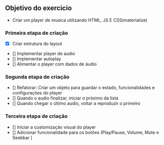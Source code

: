 ## Objetivo do exercicio

- Criar um player de musica utilizando HTML, JS E CSS(materialize)

### Primeira etapa de criação

- [x] Criar estrutura do layout 
- [] Implementar player de audio 
- [] Implementar autoplay 
- [] Alimentar o player com dados de áudio

### Segunda etapa de criação

- [] Refatorar: Criar um objeto para guardar o estado, funcionalidades e configurações do player
- [] Quando o audio finalizar, iniciar o próximo da lista
- [] Quando chegar o último audio, voltar a reproduzir o primeiro

### Terceira etapa de criação

- [] Iniciar a customização visual do player
- [] Adicionar funcionalidade para os botões (Play/Pause, Volume, Mute e Seekbar )

